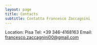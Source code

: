 ```yaml
---
layout: page
title: Contacts
subtitle: Contatta Francesco Zaccagnini
---
```


Location: Pisa
Tel: +39 346-4168163
Email: francesco.zaccagnini00@gmail.com
